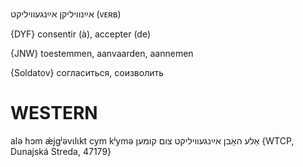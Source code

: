 אײַנוויליקן
אײַנגעוויליקט
(ᴠᴇʀʙ)

{DYF}
consentir (à), accepter (de)

{JNW}
toestemmen, aanvaarden, aannemen

{Soldatov}
согласиться, соизволить

WESTERN
========

alə hɔm ǽjgʲəvɩlɩkt cym kʲymə אַלע האָבן אײַנגעוויליקט צום קומען {WTCP, Dunajská Streda, 47179}
